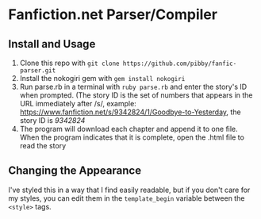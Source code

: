 # Fanfiction.net Parser/Compiler
## Install and Usage
1. Clone this repo with `git clone https://github.com/pibby/fanfic-parser.git`
2. Install the nokogiri gem with `gem install nokogiri`
3. Run parse.rb in a terminal with `ruby parse.rb` and enter the story's ID when prompted. (The story ID is the set of numbers that appears in the URL immediately after /s/, example: https://www.fanfiction.net/s/9342824/1/Goodbye-to-Yesterday, the story ID is *9342824*
4. The program will download each chapter and append it to one file. When the program indicates that it is complete, open the .html file to read the story

## Changing the Appearance
I've styled this in a way that I find easily readable, but if you don't care for my styles, you can edit them in the `template_begin` variable between the `<style>` tags.
